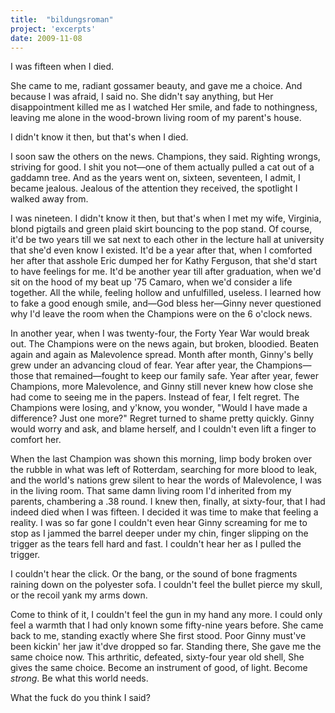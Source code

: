 ```yaml
---
title:  "bildungsroman"
project: 'excerpts'
date: 2009-11-08
---
```

I was fifteen when I died.

She came to me, radiant gossamer beauty, and gave me a choice. And because I was afraid, I said no. She didn't say anything, but Her disappointment killed me as I watched Her smile, and fade to nothingness, leaving me alone in the wood-brown living room of my parent's house.

I didn't know it then, but that's when I died.

I soon saw the others on the news. Champions, they said. Righting wrongs, striving for good. I shit you not—one of them actually pulled a cat out of a gaddamn tree. And as the years went on, sixteen, seventeen, I admit, I became jealous. Jealous of the attention they received, the spotlight I walked away from.

I was nineteen. I didn't know it then, but that's when I met my wife, Virginia, blond pigtails and green plaid skirt bouncing to the pop stand. Of course, it'd be two years till we sat next to each other in the lecture hall at university that she'd even know I existed. It'd be a year after that, when I comforted her after that asshole Eric dumped her for Kathy Ferguson, that she'd start to have feelings for me. It'd be another year till after graduation, when we'd sit on the hood of my beat up '75 Camaro, when we'd consider a life together. All the while, feeling hollow and unfulfilled, useless. I learned how to fake a good enough smile, and—God bless her—Ginny never questioned why I'd leave the room when the Champions were on the 6 o'clock news.

In another year, when I was twenty-four, the Forty Year War would break out. The Champions were on the news again, but broken, bloodied. Beaten again and again as Malevolence spread. Month after month, Ginny's belly grew under an advancing cloud of fear. Year after year, the Champions— those that remained—fought to keep our family safe. Year after year, fewer Champions, more Malevolence, and Ginny still never knew how close she had come to seeing me in the papers. Instead of fear, I felt regret. The Champions were losing, and y'know, you wonder, "Would I have made a difference? Just one more?" Regret turned to shame pretty quickly. Ginny would worry and ask, and blame herself, and I couldn't even lift a finger to comfort her.

When the last Champion was shown this morning, limp body broken over the rubble in what was left of Rotterdam, searching for more blood to leak, and the world's nations grew silent to hear the words of Malevolence, I was in the living room. That same damn living room I'd inherited from my parents, chambering a .38 round. I knew then, finally, at sixty-four, that I had indeed died when I was fifteen. I decided it was time to make that feeling a reality. I was so far gone I couldn't even hear Ginny screaming for me to stop as I jammed the barrel deeper under my chin, finger slipping on the trigger as the tears fell hard and fast. I couldn't hear her as I pulled the trigger.

I couldn't hear the click. Or the bang, or the sound of bone fragments raining down on the polyester sofa. I couldn't feel the bullet pierce my skull, or the recoil yank my arms down.

Come to think of it, I couldn't feel the gun in my hand any more. I could only feel a warmth that I had only known some fifty-nine years before. She came back to me, standing exactly where She first stood. Poor Ginny must've been kickin' her jaw it'dve dropped so far. Standing there, She gave me the same choice now. This arthritic, defeated, sixty-four year old shell, She gives the same choice. Become an instrument of good, of light. Become _strong_. Be what this world needs.

What the fuck do you think I said?
